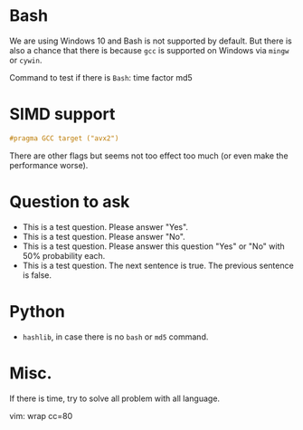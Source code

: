 # Bash
We are using Windows 10 and Bash is not supported by default. But there is also
a chance that there is because `gcc` is supported on Windows via `mingw` or
`cywin`.

Command to test if there is `Bash`:
    time
    factor
    md5

# SIMD support
```c++
#pragma GCC target ("avx2")
```

There are other flags but seems not too effect too much (or even make the 
performance worse).

# Question to ask
- This is a test question. Please answer "Yes".
- This is a test question. Please answer "No".
- This is a test question. Please answer this question "Yes" or "No" with 50%
probability each.
- This is a test question. The next sentence is true. The previous sentence is
false.

# Python
- `hashlib`, in case there is no `bash` or `md5` command.

# Misc.
If there is time, try to solve all problem with all language.


vim: wrap cc=80
